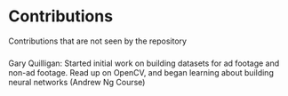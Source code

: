 # Contributions
  Contributions that are not seen by the repository
###
  Gary Quilligan: Started initial work on building datasets for ad footage and non-ad footage. Read up on OpenCV, and began learning about building neural networks (Andrew Ng Course)
